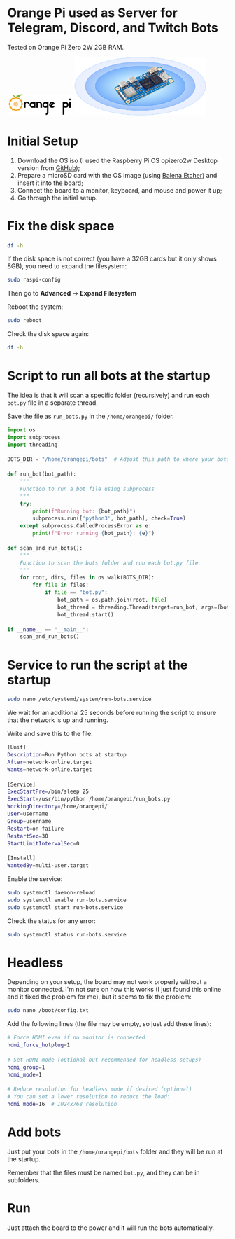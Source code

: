 # Orange Pi used as Server for Telegram, Discord, and Twitch Bots

Tested on Orange Pi Zero 2W 2GB RAM.

<img src="pics/logo.png" alt="Orange Pi Logo" width="150">

<img src="pics/board.png" alt="Board Image" width="300">

# Initial Setup

1. Download the OS iso (I used the Raspberry Pi OS opizero2w Desktop version from [GitHub](https://github.com/leeboby/raspberry-pi-os-images));
2. Prepare a microSD card with the OS image (using [Balena Etcher](https://etcher.balena.io/)) and insert it into the board;
3. Connect the board to a monitor, keyboard, and mouse and power it up;
4. Go through the initial setup.

# Fix the disk space

```bash
df -h
```

If the disk space is not correct (you have a 32GB cards but it only shows 8GB), you need to expand the filesystem:

```bash
sudo raspi-config
```

Then go to **Advanced** -> **Expand Filesystem**

Reboot the system:

```bash
sudo reboot
```

Check the disk space again:

```bash
df -h
```

# Script to run all bots at the startup

The idea is that it will scan a specific folder (recursively) and run each `bot.py` file in a separate thread.

Save the file as `run_bots.py` in the `/home/orangepi/` folder.

```python
import os
import subprocess
import threading

BOTS_DIR = "/home/orangepi/bots"  # Adjust this path to where your bots folder is located

def run_bot(bot_path):
    """
    Function to run a bot file using subprocess
    """
    try:
        print(f"Running bot: {bot_path}")
        subprocess.run(['python3', bot_path], check=True)
    except subprocess.CalledProcessError as e:
        print(f"Error running {bot_path}: {e}")

def scan_and_run_bots():
    """
    Function to scan the bots folder and run each bot.py file
    """
    for root, dirs, files in os.walk(BOTS_DIR):
        for file in files:
            if file == "bot.py":
                bot_path = os.path.join(root, file)
                bot_thread = threading.Thread(target=run_bot, args=(bot_path,))
                bot_thread.start()

if __name__ == "__main__":
    scan_and_run_bots()

```

# Service to run the script at the startup

```bash
sudo nano /etc/systemd/system/run-bots.service
```

We wait for an additional 25 seconds before running the script to ensure that the network is up and running.

Write and save this to the file:

```bash
[Unit]
Description=Run Python bots at startup
After=network-online.target
Wants=network-online.target

[Service]
ExecStartPre=/bin/sleep 25
ExecStart=/usr/bin/python /home/orangepi/run_bots.py
WorkingDirectory=/home/orangepi/
User=username
Group=username
Restart=on-failure
RestartSec=30
StartLimitIntervalSec=0

[Install]
WantedBy=multi-user.target

```

Enable the service:

```bash
sudo systemctl daemon-reload
sudo systemctl enable run-bots.service
sudo systemctl start run-bots.service
```

Check the status for any error:

```bash
sudo systemctl status run-bots.service
```

# Headless

Depending on your setup, the board may not work properly without a monitor connected. I'm not sure on how this works (I just found this online and it fixed the problem for me), but it seems to fix the problem:

```bash
sudo nano /boot/config.txt
```

Add the following lines (the file may be empty, so just add these lines):

```bash
# Force HDMI even if no monitor is connected
hdmi_force_hotplug=1

# Set HDMI mode (optional but recommended for headless setups)
hdmi_group=1
hdmi_mode=1

# Reduce resolution for headless mode if desired (optional)
# You can set a lower resolution to reduce the load:
hdmi_mode=16  # 1024x768 resolution
```

# Add bots

Just put your bots in the `/home/orangepi/bots` folder and they will be run at the startup.

Remember that the files must be named `bot.py`, and they can be in subfolders.

# Run

Just attach the board to the power and it will run the bots automatically.
